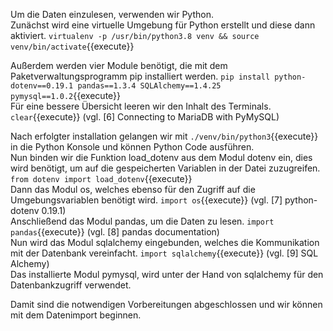Um die Daten einzulesen, verwenden wir Python.  
Zunächst wird eine virtuelle Umgebung für Python erstellt und diese dann aktiviert. `virtualenv -p /usr/bin/python3.8 venv && source venv/bin/activate`{{execute}}  

Außerdem werden vier Module benötigt, die mit dem Paketverwaltungsprogramm pip installiert werden. `pip install python-dotenv==0.19.1 pandas==1.3.4 SQLAlchemy==1.4.25 pymysql==1.0.2`{{execute}}  
Für eine bessere Übersicht leeren wir den Inhalt des Terminals. `clear`{{execute}} (vgl. [6] Connecting to MariaDB with PyMySQL)


Nach erfolgter installation gelangen wir mit `./venv/bin/python3`{{execute}} in die Python Konsole und können Python Code ausführen.  
Nun binden wir die Funktion load_dotenv aus dem Modul dotenv ein, dies wird benötigt, um auf die gespeicherten Variablen in der Datei zuzugreifen. `from dotenv import load_dotenv`{{execute}}  
Dann das Modul os, welches ebenso für den Zugriff auf die Umgebungsvariablen benötigt wird. `import os`{{execute}} (vgl. [7] python-dotenv 0.19.1)  
Anschließend das Modul pandas, um die Daten zu lesen. `import pandas`{{execute}} (vgl. [8] pandas documentation)  
Nun wird das Modul sqlalchemy eingebunden, welches die Kommunikation mit der Datenbank vereinfacht. `import sqlalchemy`{{execute}} (vgl. [9] SQL Alchemy)  
Das installierte Modul pymysql, wird unter der Hand von sqlalchemy für den Datenbankzugriff verwendet.

Damit sind die notwendigen Vorbereitungen abgeschlossen und wir können mit dem Datenimport beginnen.
